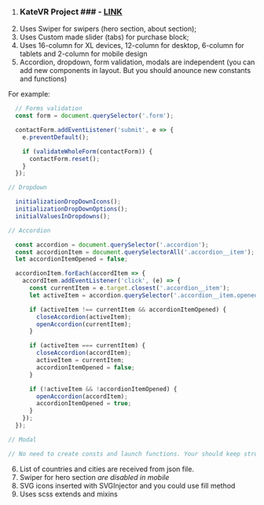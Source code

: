 1. ### KateVR Project ### - [LINK](https://vintwp.github.io/portfolio-katevr/)
2. Uses Swiper for swipers (hero section, about section);
3. Uses Custom made slider (tabs) for purchase block;
4. Uses 16-column for XL devices, 12-column for desktop, 6-column for tablets and 2-column for mobile design
5. Accordion, dropdown, form validation, modals are independent (you can add new components in layout. But you should anounce new constants and functions)

  For example:

  ```javascript
    // Forms validation
    const form = document.querySelector('.form');

    contactForm.addEventListener('submit', e => {
      e.preventDefault();

      if (validateWholeForm(contactForm)) {
        contactForm.reset();
      }
    });
  ```

  ```javascript
  // Dropdown

    initializationDropDownIcons();
    initializationDropDownOptions();
    initialValuesInDropdowns();
  ```

  ```javascript
  // Accordion

    const accordion = document.querySelector('.accordion');
    const accordionItem = document.querySelectorAll('.accordion__item');
    let accordionItemOpened = false;

    accordionItem.forEach(accordItem => {
      accordItem.addEventListener('click', (e) => {
        const currentItem = e.target.closest('.accordion__item');
        let activeItem = accordion.querySelector('.accordion__item.opened');

        if (activeItem !== currentItem && accordionItemOpened) {
          closeAccordion(activeItem);
          openAccordion(currentItem);
        }

        if (activeItem === currentItem) {
          closeAccordion(accordItem);
          activeItem = currentItem;
          accordionItemOpened = false;
        }

        if (!activeItem && !accordionItemOpened) {
          openAccordion(accordItem);
          accordionItemOpened = true;
        }
      });
    });
  ```
  ```javascript
  // Modal

  // No need to create consts and launch functions. Your should keep structure in html
  ```

  6. List of countries and cities are received from json file.
  7. Swiper for hero section *are disabled in mobile*
  8. SVG icons inserted with SVGInjector and you could use fill method
  9. Uses scss extends and mixins
